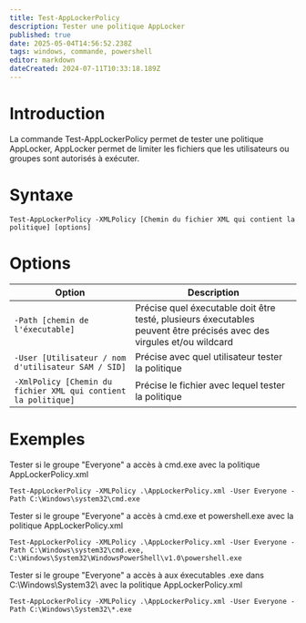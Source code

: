 ```yaml
---
title: Test-AppLockerPolicy
description: Tester une politique AppLocker
published: true
date: 2025-05-04T14:56:52.238Z
tags: windows, commande, powershell
editor: markdown
dateCreated: 2024-07-11T10:33:18.189Z
---
```


# Introduction

La commande Test-AppLockerPolicy permet de tester une politique AppLocker, AppLocker permet de limiter les fichiers que les utilisateurs ou groupes sont autorisés à exécuter.

# Syntaxe

`Test-AppLockerPolicy -XMLPolicy [Chemin du fichier XML qui contient la politique] [options]`

# Options

| Option                                                         | Description                                                                                                           |
| -------------------------------------------------------------- | --------------------------------------------------------------------------------------------------------------------- |
| `-Path [chemin de l'éxecutable]`                               | Précise quel éxecutable doit être testé, plusieurs éxecutables peuvent être précisés avec des virgules et/ou wildcard |
| `-User [Utilisateur / nom d'utilisateur SAM / SID]`            | Précise avec quel utilisateur tester la politique                                                                     |
| `-XmlPolicy [Chemin du fichier XML qui contient la politique]` | Précise le fichier avec lequel tester la politique                                                                    |

# Exemples

Tester si le groupe "Everyone" a accès à cmd.exe avec la politique AppLockerPolicy.xml

`Test-AppLockerPolicy -XMLPolicy .\AppLockerPolicy.xml -User Everyone -Path C:\Windows\system32\cmd.exe`

Tester si le groupe "Everyone" a accès à cmd.exe et powershell.exe avec la politique AppLockerPolicy.xml

`Test-AppLockerPolicy -XMLPolicy .\AppLockerPolicy.xml -User Everyone -Path C:\Windows\system32\cmd.exe, C:\Windows\System32\WindowsPowerShell\v1.0\powershell.exe`

Tester si le groupe "Everyone" a accès à aux éxecutables .exe dans C:\Windows\System32\ avec la politique AppLockerPolicy.xml

`Test-AppLockerPolicy -XMLPolicy .\AppLockerPolicy.xml -User Everyone -Path C:\Windows\System32\*.exe`

